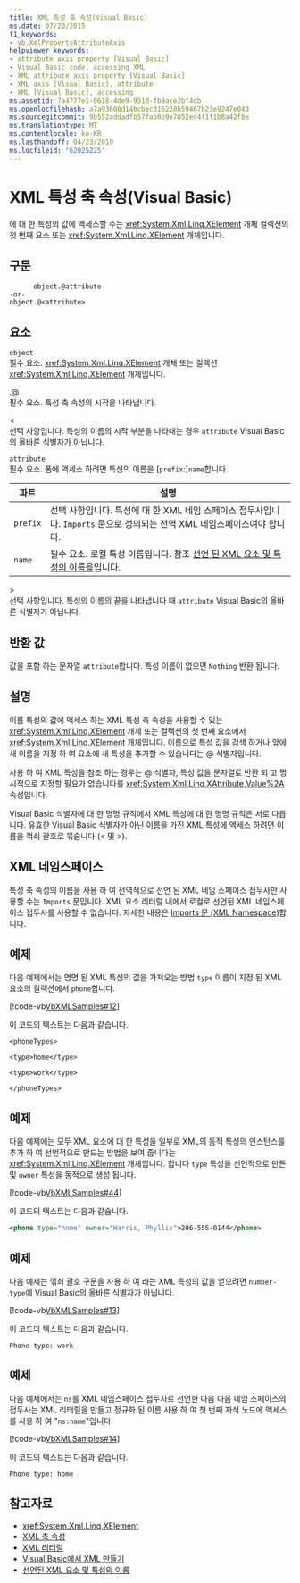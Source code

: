 ```yaml
---
title: XML 특성 축 속성(Visual Basic)
ms.date: 07/20/2015
f1_keywords:
- vb.XmlPropertyAttributeAxis
helpviewer_keywords:
- attribute axis property [Visual Basic]
- Visual Basic code, accessing XML
- XML attribute axis property [Visual Basic]
- XML axis [Visual Basic], attribute
- XML [Visual Basic], accessing
ms.assetid: 7a4777e1-0618-4de9-9510-fb9ace2bf4db
ms.openlocfilehash: a7a93608d14bcbec316228b59467b23e9247e043
ms.sourcegitcommit: 9b552addadfb57fab0b9e7852ed4f1f1b8a42f8e
ms.translationtype: MT
ms.contentlocale: ko-KR
ms.lasthandoff: 04/23/2019
ms.locfileid: "62025225"
---
```

# <a name="xml-attribute-axis-property-visual-basic"></a>XML 특성 축 속성(Visual Basic)
에 대 한 특성의 값에 액세스할 수는 <xref:System.Xml.Linq.XElement> 개체 컬렉션의 첫 번째 요소 또는 <xref:System.Xml.Linq.XElement> 개체입니다.  
  
## <a name="syntax"></a>구문  
  
```  
      object.@attribute  
-or-  
object.@<attribute>  
```  
  
## <a name="parts"></a>요소  
 `object`  
 필수 요소. <xref:System.Xml.Linq.XElement> 개체 또는 컬렉션 <xref:System.Xml.Linq.XElement> 개체입니다.  
  
 .@  
 필수 요소. 특성 축 속성의 시작을 나타냅니다.  
  
 <  
 선택 사항입니다. 특성의 이름의 시작 부분을 나타내는 경우 `attribute` Visual Basic의 올바른 식별자가 아닙니다.  
  
 `attribute`  
 필수 요소. 폼에 액세스 하려면 특성의 이름을 [`prefix`:]`name`합니다.  
  
|파트|설명|  
|----------|-----------------|  
|`prefix`|선택 사항입니다. 특성에 대 한 XML 네임 스페이스 접두사입니다. `Imports` 문으로 정의되는 전역 XML 네임스페이스여야 합니다.|  
|`name`|필수 요소. 로컬 특성 이름입니다. 참조 [선언 된 XML 요소 및 특성의 이름을](../../../visual-basic/programming-guide/language-features/xml/names-of-declared-xml-elements-and-attributes.md)입니다.|  
  
 \>  
 선택 사항입니다. 특성의 이름의 끝을 나타냅니다 때 `attribute` Visual Basic의 올바른 식별자가 아닙니다.  
  
## <a name="return-value"></a>반환 값  
 값을 포함 하는 문자열 `attribute`합니다. 특성 이름이 없으면 `Nothing` 반환 됩니다.  
  
## <a name="remarks"></a>설명  
 이름 특성의 값에 액세스 하는 XML 특성 축 속성을 사용할 수 있는 <xref:System.Xml.Linq.XElement> 개체 또는 컬렉션의 첫 번째 요소에서 <xref:System.Xml.Linq.XElement> 개체입니다. 이름으로 특성 값을 검색 하거나 앞에 새 이름을 지정 하 여 요소에 새 특성을 추가할 수 있습니다는 @ 식별자입니다.  
  
 사용 하 여 XML 특성을 참조 하는 경우는 @ 식별자, 특성 값을 문자열로 반환 되 고 명시적으로 지정할 필요가 없습니다를 <xref:System.Xml.Linq.XAttribute.Value%2A> 속성입니다.  
  
 Visual Basic 식별자에 대 한 명명 규칙에서 XML 특성에 대 한 명명 규칙은 서로 다릅니다. 유효한 Visual Basic 식별자가 아닌 이름을 가진 XML 특성에 액세스 하려면 이름을 꺾쇠 괄호로 묶습니다 (\< 및 >).  
  
## <a name="xml-namespaces"></a>XML 네임스페이스  
 특성 축 속성의 이름을 사용 하 여 전역적으로 선언 된 XML 네임 스페이스 접두사만 사용할 수는 `Imports` 문입니다. XML 요소 리터럴 내에서 로컬로 선언된 XML 네임스페이스 접두사를 사용할 수 없습니다. 자세한 내용은 [Imports 문 (XML Namespace)](../../../visual-basic/language-reference/statements/imports-statement-xml-namespace.md)합니다.  
  
## <a name="example"></a>예제  
 다음 예제에서는 명명 된 XML 특성의 값을 가져오는 방법 `type` 이름이 지정 된 XML 요소의 컬렉션에서 `phone`합니다.  
  
 [!code-vb[VbXMLSamples#12](~/samples/snippets/visualbasic/VS_Snippets_VBCSharp/VbXMLSamples/VB/XMLSamples5.vb#12)]  
  
 이 코드의 텍스트는 다음과 같습니다.  
  
 `<phoneTypes>`  
  
 `<type>home</type>`  
  
 `<type>work</type>`  
  
 `</phoneTypes>`  
  
## <a name="example"></a>예제  
 다음 예제에는 모두 XML 요소에 대 한 특성을 일부로 XML의 동적 특성의 인스턴스를 추가 하 여 선언적으로 만드는 방법을 보여 줍니다는 <xref:System.Xml.Linq.XElement> 개체입니다. 합니다 `type` 특성을 선언적으로 만든 및 `owner` 특성을 동적으로 생성 됩니다.  
  
 [!code-vb[VbXMLSamples#44](~/samples/snippets/visualbasic/VS_Snippets_VBCSharp/VbXMLSamples/VB/XMLSamples5.vb#44)]  
  
 이 코드의 텍스트는 다음과 같습니다.  
  
```xml  
<phone type="home" owner="Harris, Phyllis">206-555-0144</phone>  
```  
  
## <a name="example"></a>예제  
 다음 예제는 꺾쇠 괄호 구문을 사용 하 여 라는 XML 특성의 값을 얻으려면 `number-type`에 Visual Basic의 올바른 식별자가 아닙니다.  
  
 [!code-vb[VbXMLSamples#13](~/samples/snippets/visualbasic/VS_Snippets_VBCSharp/VbXMLSamples/VB/XMLSamples5.vb#13)]  
  
 이 코드의 텍스트는 다음과 같습니다.  
  
 `Phone type: work`  
  
## <a name="example"></a>예제  
 다음 예제에서는 `ns`를 XML 네임스페이스 접두사로 선언한 다음 다음 네임 스페이스의 접두사는 XML 리터럴을 만들고 정규화 된 이름 사용 하 여 첫 번째 자식 노드에 액세스를 사용 하 여 "`ns:name`"입니다.  
  
 [!code-vb[VbXMLSamples#14](~/samples/snippets/visualbasic/VS_Snippets_VBCSharp/VbXMLSamples/VB/XMLSamples6.vb#14)]  
  
 이 코드의 텍스트는 다음과 같습니다.  
  
 `Phone type: home`  
  
## <a name="see-also"></a>참고자료

- <xref:System.Xml.Linq.XElement>
- [XML 축 속성](../../../visual-basic/language-reference/xml-axis/index.md)
- [XML 리터럴](../../../visual-basic/language-reference/xml-literals/index.md)
- [Visual Basic에서 XML 만들기](../../../visual-basic/programming-guide/language-features/xml/creating-xml.md)
- [선언된 XML 요소 및 특성의 이름](../../../visual-basic/programming-guide/language-features/xml/names-of-declared-xml-elements-and-attributes.md)
